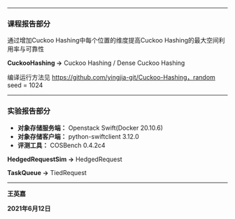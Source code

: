 
------------------------------------------

### 课程报告部分

通过增加Cuckoo Hashing中每个位置的维度提高Cuckoo Hashing的最大空间利用率与可靠性



**CuckooHashing ->** Cuckoo Hashing / Dense Cuckoo Hashing

编译运行方法见 https://github.com/yingjia-git/Cuckoo-Hashing，random seed = 1024



------------------------------------------


### 实验报告部分

- **对象存储服务端：** Openstack Swift(Docker 20.10.6)
- **对象存储客户端：** python-swiftclient 3.12.0
- **评测工具：** COSBench 0.4.2c4



**HedgedRequestSim ->** HedgedRequest

**TaskQueue ->** TiedRequest



------------------------------------------



**王英嘉**

**2021年6月12日**


